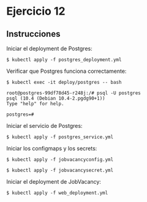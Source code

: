 # Ejercicio 12

## Instrucciones

Iniciar el deployment de Postgres:

`$ kubectl apply -f postgres_deployment.yml`

Verificar que Postgres funciona correctamente:

`$ kubectl exec -it deploy/postgres -- bash`

```
root@postgres-99df78d45-r248j:/# psql -U postgres
psql (10.4 (Debian 10.4-2.pgdg90+1))
Type "help" for help.

postgres=#
```

Iniciar el servicio de Postgres:

`$ kubectl apply -f postgres_service.yml`

Iniciar los configmaps y los secrets:

`$ kubectl apply -f jobvacancyconfig.yml`

`$ kubectl apply -f jobvacancysecret.yml`

Iniciar el deployment de JobVacancy:

`$ kubectl apply -f web_deployment.yml`
